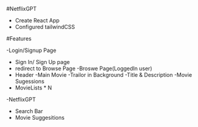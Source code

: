 #NetflixGPT

- Create React App
- Configured tailwindCSS

#Features

-Login/Signup Page

- Sign In/ Sign Up page
- redirect to Browse Page
  -Broswe Page(LoggedIn user)
- Header
  -Main Movie
  -Trailor in Background
  -Title & Description
  -Movie Sugessions
- MovieLists \* N

-NetflixGPT

- Search Bar
- Movie Suggesitions
